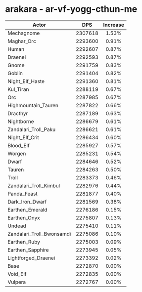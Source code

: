 # arakara - ar-vf-yogg-cthun-me
| Actor | DPS | Increase |
|---|:---:|:---:|
|Mechagnome|2307618|1.53%|
|Maghar_Orc|2293600|0.91%|
|Human|2292607|0.87%|
|Draenei|2292593|0.87%|
|Gnome|2291759|0.83%|
|Goblin|2291404|0.82%|
|Night_Elf_Haste|2291360|0.81%|
|Kul_Tiran|2288119|0.67%|
|Orc|2287985|0.67%|
|Highmountain_Tauren|2287822|0.66%|
|Dracthyr|2287189|0.63%|
|Nightborne|2286679|0.61%|
|Zandalari_Troll_Paku|2286621|0.61%|
|Night_Elf_Crit|2286434|0.60%|
|Blood_Elf|2285927|0.57%|
|Worgen|2285231|0.54%|
|Dwarf|2284646|0.52%|
|Tauren|2284263|0.50%|
|Troll|2283373|0.46%|
|Zandalari_Troll_Kimbul|2282976|0.44%|
|Panda_Feast|2281877|0.40%|
|Dark_Iron_Dwarf|2281569|0.38%|
|Earthen_Emerald|2276186|0.15%|
|Earthen_Onyx|2275807|0.13%|
|Undead|2275410|0.11%|
|Zandalari_Troll_Bwonsamdi|2275086|0.10%|
|Earthen_Ruby|2275003|0.09%|
|Earthen_Sapphire|2273945|0.05%|
|Lightforged_Draenei|2273392|0.02%|
|Base|2272870|0.00%|
|Void_Elf|2272835|0.00%|
|Vulpera|2272767|0.00%|
